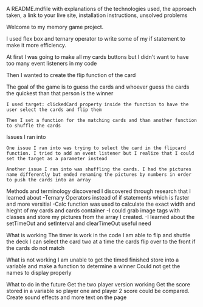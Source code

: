 A README.mdfile with explanations of the technologies used, the approach taken, a link to your live site, installation instructions, unsolved problems

Welcome to my memory game project. 

I used flex box and ternary operator to write some of my if statement to make it more efficiency.

At first I was going to make all my cards buttons but I didn't want to have too many event listeners in my code

Then I wanted to create the flip function of the card

The goal of the game is to guess the cards and whoever guess the cards the quickest than that person is the winner

    I used target: clickedCard property inside the function to have the user select the cards and flip them

    Then I set a function for the matching cards and than another function to shuffle the cards

Issues I ran into

    One issue I ran into was trying to select the card in the flipcard function. I tried to add an event listener but I realize that I could set the target as a parameter instead

    Another issue I ran into was shuffling the cards. I had the pictures name differently but ended renaming the pictures by numbers in order to push the cards into an array

Methods and terminology discovered
    I discovered through research that I learned about
        -Ternary Operators instead of if statements which is faster and more versitial
        -Calc function was used to calculate the exact width and hieght of my cards and cards container
        -I could grab image tags with classes and store my pictures from the array I created.
        -I learned about the setTimeOut and setInterval and clearTimeOut useful need

What is working
    The timer is work in the code
    I am able to flip and shuttle the deck
    I can select the card two at a time
    the cards flip over to the front if the cards do not match

What is not working
    I am unable to get the timed finished store into a variable and make a function to determine a winner
    Could not get the names to display properly

What to do in the future
    Get the two player version working
    Get the score stored in a variable so player one and player 2 score could be compared.
    Create sound effects and more text on the page